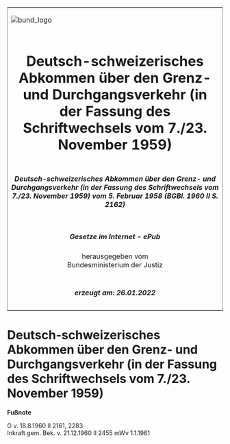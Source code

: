 <span id="DECKBLATT.html"></span>

<table border="0" frame="border" width="100%">

<tr valign="top">

<td align="left">

![bund\_logo](BfJ_2021_Web_de_de.gif)

</td>

<td align="right">

 

</td>

</tr>

<tr align="center" valign="middle">

<td colspan="2">

# Deutsch-schweizerisches Abkommen über den Grenz- und Durchgangsverkehr (in der Fassung des Schriftwechsels vom 7./23. November 1959)

</td>

</tr>

<tr align="center" valign="middle">

<td colspan="2">

##### Deutsch-schweizerisches Abkommen über den Grenz- und Durchgangsverkehr (in der Fassung des Schriftwechsels vom 7./23. November 1959) vom 5. Februar 1958 (BGBl. 1960 II S. 2162)

</td>

</tr>

<tr align="center" valign="middle">

<td colspan="2">

  
  

##### Gesetze im Internet - ePub  
  
herausgegeben vom  
Bundesministerium der Justiz

</td>

</tr>

<tr align="center" valign="bottom">

<td colspan="2">

  
  

##### erzeugt am: 26.01.2022

</td>

</tr>

</table>

<span id="BJNR221620960.html"></span>

# Deutsch-schweizerisches Abkommen über den Grenz- und Durchgangsverkehr (in der Fassung des Schriftwechsels vom 7./23. November 1959)

<div>

  
**Fußnote**

<div class="jnhtml">

<div>

<div class="jurAbsatz">

G v. 18.8.1960 II 2161, 2283  
Inkraft gem. Bek. v. 21.12.1960 II 2455 mWv 1.1.1961

</div>

</div>

</div>

</div>
